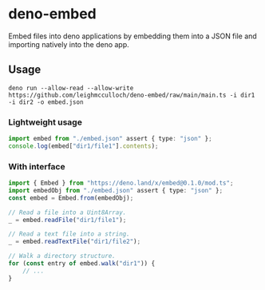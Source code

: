 # deno-embed

Embed files into deno applications by embedding them into a JSON file and importing natively into the deno app.

## Usage

```
deno run --allow-read --allow-write https://github.com/leighmcculloch/deno-embed/raw/main/main.ts -i dir1 -i dir2 -o embed.json
```

### Lightweight usage

```ts
import embed from "./embed.json" assert { type: "json" };
console.log(embed["dir1/file1"].contents);
```

### With interface

```ts
import { Embed } from "https://deno.land/x/embed@0.1.0/mod.ts";
import embedObj from "./embed.json" assert { type: "json" };
const embed = Embed.from(embedObj);

// Read a file into a Uint8Array.
_ = embed.readFile("dir1/file1");

// Read a text file into a string.
_ = embed.readTextFile("dir1/file2");

// Walk a directory structure.
for (const entry of embed.walk("dir1")) {
    // ...
}
```
